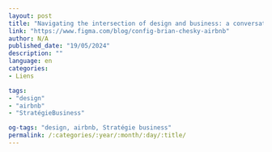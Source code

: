 ```yaml
---
layout: post
title: "Navigating the intersection of design and business: a conversation with airbnb’s brian chesky"
link: "https://www.figma.com/blog/config-brian-chesky-airbnb"
author: N/A
published_date: "19/05/2024"
description: ""
language: en
categories:
- Liens

tags:
- "design"
- "airbnb"
- "StratégieBusiness"

og-tags: "design, airbnb, Stratégie business"
permalink: /:categories/:year/:month/:day/:title/
---
```

